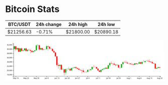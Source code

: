 # Bitcoin Stats

BTC/USDT|24h change|24h high|24h low|
|---|---|---|---|
|$21256.63|-0.71%|$21800.00|$20890.18|

<img src="./chart.svg">
